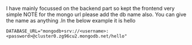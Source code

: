 I have mainly focussed on the backend part so kept the frontend very simple 
NOTE for the mongo url please add the db name also. You can give the name as anything .In the below example it is hello
```dotenv
DATABASE_URL="mongodb+srv://<username>:<password>@cluster0.zg96cu2.mongodb.net/hello"
